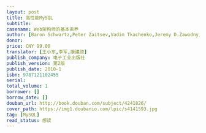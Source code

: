 ```yaml
---
layout: post
title: 高性能MySQL
subtitle:
casename: Web架构师的基本素养
author: [Baron Schwartz,Peter Zaitsev,Vadim Tkachenko,Jeremy D.Zawodny,Arjen Lent,Derek J.Ballin]
donor: 
price: CNY 99.00
translator: [王小东,李军,康建勋]
publish_company: 电子工业出版社
publish_version: 第2版
publish_date: 2010-1
isbn: 9787121102455
serial: 
total_volume: 1
borrower: []
borrow_date: []
douban_url: http://book.douban.com/subject/4241826/
cover_path: https://img1.doubanio.com/lpic/s4141593.jpg
tag: [MySQL]
read_status: 想读
---
```


